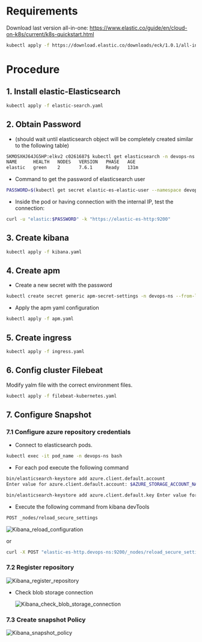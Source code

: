 # Requirements
Download last version all-in-one:
https://www.elastic.co/guide/en/cloud-on-k8s/current/k8s-quickstart.html

```bash
kubectl apply -f https://download.elastic.co/downloads/eck/1.0.1/all-in-one.yaml
```

# Procedure
## 1. Install elastic-Elasticsearch

```bash
kubectl apply -f elastic-search.yaml
```

## 2. Obtain Password 
- (should wait until elasticsearch object will be completely created similar to the following table)

```bash
SKMOSXHJ64JG5HP:elkv2 c0261687$ kubectl get elasticsearch -n devops-ns
NAME      HEALTH   NODES   VERSION   PHASE   AGE
elastic   green    2       7.6.1     Ready   131m
```

- Command to get the password of elasticsearch user

```bash
PASSWORD=$(kubectl get secret elastic-es-elastic-user --namespace devops-ns -o=jsonpath='{.data.elastic}' | base64 --decode)
```

- Inside the pod or having connection with the internal IP, test the connection:

```bash
curl -u "elastic:$PASSWORD" -k "https://elastic-es-http:9200"
```

## 3. Create kibana

```bash
kubectl apply -f kibana.yaml
```

## 4. Create apm

- Create a new secret with the password
```bash
kubectl create secret generic apm-secret-settings -n devops-ns --from-literal=ES_PASSWORD=$PASSWORD
```

- Apply the apm yaml configuration
```bash
kubectl apply -f apm.yaml
```


## 5. Create ingress

```bash
kubectl apply -f ingress.yaml
```

## 6. Config cluster Filebeat

Modify yalm file with the correct environment files.
```bash
kubectl apply -f filebeat-kubernetes.yaml
```

## 7. Configure Snapshot
### 7.1 Configure azure repository credentials

- Connect to elasticsearch pods.
```bash
kubectl exec -it pod_name -n devops-ns bash
```

- For each pod execute the following command
```bash
bin/elasticsearch-keystore add azure.client.default.account
Enter value for azure.client.default.account: $AZURE_STORAGE_ACCOUNT_NAME
```
```bash
bin/elasticsearch-keystore add azure.client.default.key Enter value for azure.client.default.key: $AZURE_STORAGE_ACCOUNT_KEY
```
- Execute the following command from kibana devTools 
```bash
POST _nodes/reload_secure_settings 
```

  ![Kibana_reload_configuration](./png/reloadConfiguration.png)

or 

```bash
curl -X POST "elastic-es-http.devops-ns:9200/_nodes/reload_secure_settings?pretty"
```


### 7.2 Register repository

  ![Kibana_register_repository](./png/registerRepository.png)

- Check blob storage connection

  ![Kibana_check_blob_storage_connection](./png/checkBlobStorageConnection.png)


### 7.3 Create snapshot Policy

  ![Kibana_snapshot_policy](./png/snapshotPolicy.png)
